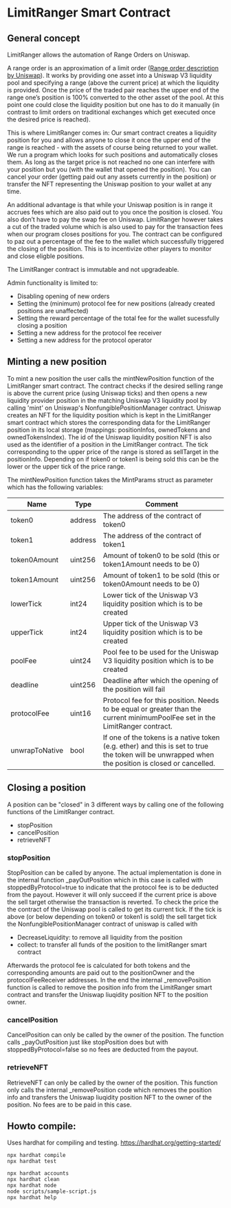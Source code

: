 # LimitRanger Smart Contract

## General concept
LimitRanger allows the automation of Range Orders on Uniswap.

A range order is an approximation of a limit order ([Range order description by Uniswap](https://docs.uniswap.org/protocol/concepts/V3-overview/range-orders)). It works by providing one asset into a Uniswap V3 liquidity pool and specifying a range (above the current price) at which the liquidity is provided. Once the price of the traded pair reaches the upper end of the range one’s position is 100% converted to the other asset of the pool. At this point one could close the liquidity position but one has to do it manually (in contrast to limit orders on traditional exchanges which get executed once the desired price is reached).

This is where LimitRanger comes in: Our smart contract creates a liquidity position for you and allows anyone to close it once the upper end of the range is reached - with the assets of course being returned to your wallet. We run a program which looks for such positions and automatically closes them. As long as the target price is not reached no one can interfere with your position but you (with the wallet that opened the position). You can cancel your order (getting paid out any assets currently in the position) or transfer the NFT representing the Uniswap position to your wallet at any time.

An additional advantage is that while your Uniswap position is in range it accrues fees which are also paid out to you once the position is closed. You also don’t have to pay the swap fee on Uniswap. LimitRanger however takes a cut of the traded volume which is also used to pay for the transaction fees when our program closes positions for you. The contract can be configured to paz out a percentage of the fee to the wallet which successfully triggered the closing of the position. This is to incentivize other players to monitor and close eligble positions. 

The LimitRanger contract is immutable and not upgradeable.

Admin functionality is limited to:
* Disabling opening of new orders
* Setting the (minimum) protocol fee for new positions (already created positions are unaffected)
* Setting the reward percentage of the total fee for the wallet sucessfully closing a position
* Setting a new address for the protocol fee receiver
* Setting a new address for the protocol operator

## Minting a new position

To mint a new position the user calls the mintNewPosition function of the LimitRanger smart contract. 
The contract checks if the desired selling range is above the current price (using Uniswap ticks) and then opens a new liquidity provider position in the matching Uniswap V3 liquidity pool by calling 'mint' on Uniswap's NonfungiblePositionManager contract. Uniswap creates an NFT for the liquidity position which is kept in the LimitRanger smart contract which stores the corresponding data for the LimitRanger position in its local storage (mappings: positionInfos, ownedTokens and ownedTokensIndex). The id of the Uniswap liquidity position NFT is also used as the identifier of a position in the LimitRanger contract.
The tick corresponding to the upper price of the range is stored as sellTarget in the positionInfo. Depending on if token0 or token1 is being sold this can be the lower or the upper tick of the price range.

The mintNewPosition function takes the MintParams struct as parameter which has the following variables:

| Name | Type | Comment |
| --- | --- | --- |
| token0 | address | The address of the contract of token0 |
| token1 | address | The address of the contract of token1 |
| token0Amount | uint256 | Amount of token0 to be sold (this or token1Amount needs to be 0) |
| token1Amount | uint256 | Amount of token1 to be sold (this or token0Amount needs to be 0) |
| lowerTick | int24 | Lower tick of the Uniswap V3 liquidity position which is to be created |
| upperTick | int24 | Upper tick of the Uniswap V3 liquidity position which is to be created |
| poolFee | uint24 | Pool fee to be used for the Uniswap V3 liquidity position which is to be created  |
| deadline | uint256 | Deadline after which the opening of the position will fail |
| protocolFee | uint16 | Protocol fee for this position. Needs to be equal or greater than the current minimumPoolFee set in the LimitRanger contract. |
| unwrapToNative | bool | If one of the tokens is a native token (e.g. ether) and this is set to true the token will be unwrapped when the position is closed or cancelled. |

## Closing a position

A position can be "closed" in 3 different ways by calling one of the following functions of the LimitRanger contract.

* stopPosition
* cancelPosition
* retrieveNFT

### stopPosition
StopPosition can be called by anyone.
The actual implementation is done in the internal function _payOutPosition which in this case is called with stoppedByProtocol=true to indicate that the protocol fee is to be deducted from the payout. 
However it will only succeed if the current price is above the sell target otherwise the transaction is reverted. To check the price the the contract of the Uniswap pool is called to get its current tick. 
If the tick is above (or below depending on token0 or token1 is sold) the sell target tick the NonfungiblePositionManager contract of uniswap is called with

* DecreaseLiquidity: to remove all liquidity from the position
* collect: to transfer all funds of the position to the limitRanger smart contract

Afterwards the protocol fee is calculated for both tokens and the corresponding amounts are paid out to the positionOwner and the protocolFeeReceiver addresses.
In the end the internal _removePosition function is called to remove the position info from the LimitRanger smart contract and transfer the Uniswap liuqidity position NFT to the position owner.

### cancelPosition
CancelPosition can only be called by the owner of the position.
The function calls _payOutPosition just like stopPosition does but with stoppedByProtocol=false so no fees are deducted from the payout. 

### retrieveNFT
RetrieveNFT can only be called by the owner of the position.
This function only calls the internal _removePosition code which removes the position info and transfers the Uniswap liuqidity position NFT to the owner of the position.
No fees are to be paid in this case.

## Howto compile:

Uses hardhat for compiling and testing.
https://hardhat.org/getting-started/

```shell
npx hardhat compile
npx hardhat test

npx hardhat accounts
npx hardhat clean
npx hardhat node
node scripts/sample-script.js
npx hardhat help
```

